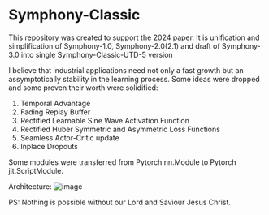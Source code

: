 # Symphony-Classic

This repository was created to support the 2024 paper.
It is unification and simplification of Symphony-1.0, Symphony-2.0(2.1) and draft of Symphony-3.0 into single Symphony-Classic-UTD-5 version

I believe that industrial applications need not only a fast growth but an assymptotically stability in the learning process.
Some ideas were dropped and some proven their worth were solidified:

1. Temporal Advantage
2. Fading Replay Buffer
3. Rectified Learnable Sine Wave Activation Function
4. Rectified Huber Symmetric and Asymmetric Loss Functions
5. Seamless Actor-Critic update
6. Inplace Dropouts

Some modules were transferred from Pytorch nn.Module to Pytorch jit.ScriptModule.

Architecture:
![image](https://github.com/timurgepard/Symphony-Classic/assets/13238473/459a9e9b-250f-467c-ad04-4d7e76d0f8c7)

PS: Nothing is possible without our Lord and Saviour Jesus Christ.
